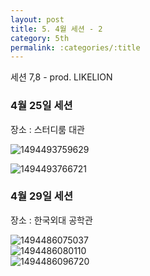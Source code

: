 ```yaml
---
layout: post
title: 5. 4월 세션 - 2
category: 5th
permalink: :categories/:title
---
```


세션 7,8 - prod. LIKELION  

### 4월 25일 세션

장소 : 스터디룸 대관  

![1494493759629](https://user-images.githubusercontent.com/30469948/99147994-8f095400-26c8-11eb-8598-303427e124db.jpg)  
 
![1494493766721](https://user-images.githubusercontent.com/30469948/99148003-97618f00-26c8-11eb-8d6c-d1517aff6dd9.jpg)  


### 4월 29일 세션

장소 : 한국외대 공학관  

![1494486075037](https://user-images.githubusercontent.com/30469948/99147998-94669e80-26c8-11eb-8586-89ffa1df9db1.jpg)  
![1494486080110](https://user-images.githubusercontent.com/30469948/99147999-9597cb80-26c8-11eb-87ce-cd0236640beb.jpg)  
![1494486096720](https://user-images.githubusercontent.com/30469948/99148000-96c8f880-26c8-11eb-9611-0f1e23e1d008.jpg) 